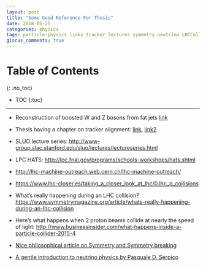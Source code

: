 ```yaml
---
layout: post
title: "Some Good Reference For Thesis"
date: 2018-05-25
categories: physics
tags: particle-physics links tracker lectures symmetry neutrino LHCCollision BoostedWZ
giscus_comments: true
---
```


# Table of Contents
{: .no_toc}

* TOC
{:toc}

------------------------------------

- Reconstruction of boosted W and Z bosons from fat jets [link](http://www.google.com/url?q=http%3A%2F%2Fdiscoverycenter.nbi.ku.dk%2Fteaching%2Fthesis_page%2Fheinrich_thesis.pdf&sa=D&sntz=1&usg=AFQjCNGtUFPXYZDt7PkintqrUE9O3iQ3sg)

- Thesis having a chapter on tracker alignment: [link](http://www.google.com/url?q=http%3A%2F%2Fcayou.web.cern.ch%2Fcayou%2Fthesis%2Fthesis_CanYou_final.pdf&sa=D&sntz=1&usg=AFQjCNFuDCLnVq9Xj3gOuBS0Y1IgN-YWmQ), [link2](https://www.google.com/url?q=https%3A%2F%2Fhypernews.cern.ch%2FHyperNews%2FCMS%2Fget%2Fhiggs4l%2F942.html&sa=D&sntz=1&usg=AFQjCNGNbBOfYY_0dzHdenkUk_oXJp4e-w)

- SLUO lecture series: http://www-group.slac.stanford.edu/sluo/lectures/lectureseries.html

- LPC HATS: http://lpc.fnal.gov/programs/schools-workshops/hats.shtml

- http://lhc-machine-outreach.web.cern.ch/lhc-machine-outreach/

- https://www.lhc-closer.es/taking_a_closer_look_at_lhc/0.lhc_p_collisions

- What’s really happening during an LHC collision? https://www.symmetrymagazine.org/article/whats-really-happening-during-an-lhc-collision

- Here’s what happens when 2 proton beams collide at nearly the speed of light: http://www.businessinsider.com/what-happens-inside-a-particle-collider-2015-4

- [Nice philosophical article on Symmetry and Symmetry breaking](https://www.google.com/url?q=https%3A%2F%2Fplato.stanford.edu%2Fentries%2Fsymmetry-breaking%2F&sa=D&sntz=1&usg=AFQjCNEgMGSr6eD0XzUuFGkcmHxUuELaAA)

- [A gentle introduction to neutrino physics by Pasquale D. Serpico](https://indico.in2p3.fr/event/8043/contributions/43638/attachments/35035/43162/memo_Pasquale.pdf)
